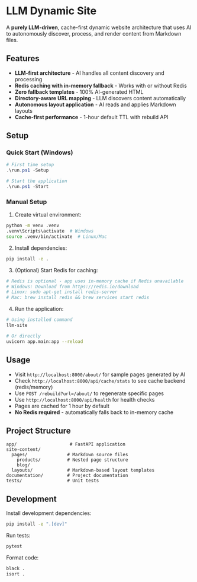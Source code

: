 # LLM Dynamic Site

A **purely LLM-driven**, cache-first dynamic website architecture that uses AI to autonomously discover, process, and render content from Markdown files.

## Features

- **LLM-first architecture** - AI handles all content discovery and processing
- **Redis caching with in-memory fallback** - Works with or without Redis
- **Zero fallback templates** - 100% AI-generated HTML
- **Directory-aware URL mapping** - LLM discovers content automatically
- **Autonomous layout application** - AI reads and applies Markdown layouts
- **Cache-first performance** - 1-hour default TTL with rebuild API

## Setup

### Quick Start (Windows)
```powershell
# First time setup
.\run.ps1 -Setup

# Start the application
.\run.ps1 -Start
```

### Manual Setup
1. Create virtual environment:
```bash
python -m venv .venv
.venv\Scripts\activate  # Windows
source .venv/bin/activate  # Linux/Mac
```

2. Install dependencies:
```bash
pip install -e .
```

3. (Optional) Start Redis for caching:
```bash
# Redis is optional - app uses in-memory cache if Redis unavailable
# Windows: Download from https://redis.io/download
# Linux: sudo apt-get install redis-server
# Mac: brew install redis && brew services start redis
```

4. Run the application:
```bash
# Using installed command
llm-site

# Or directly
uvicorn app.main:app --reload
```

## Usage

- Visit `http://localhost:8000/about/` for sample pages generated by AI
- Check `http://localhost:8000/api/cache/stats` to see cache backend (redis/memory)
- Use `POST /rebuild?url=/about/` to regenerate specific pages
- Use `http://localhost:8000/api/health` for health checks
- Pages are cached for 1 hour by default
- **No Redis required** - automatically falls back to in-memory cache

## Project Structure

```
app/                    # FastAPI application
site-content/
  pages/               # Markdown source files
    products/          # Nested page structure
    blog/
  layouts/             # Markdown-based layout templates
documentation/         # Project documentation
tests/                 # Unit tests
```

## Development

Install development dependencies:
```bash
pip install -e ".[dev]"
```

Run tests:
```bash
pytest
```

Format code:
```bash
black .
isort .
```